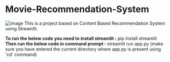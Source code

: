 # Movie-Recommendation-System
![image](https://github.com/Eakta08/Movie-Recommendation-System/assets/131867852/921519aa-f414-45f3-a13c-20dc5f3d41f7)
This is a project based on Content Based Recommendation System using Streamlit.  

**To run the below code you need to install streamlit :** pip install streamlit <br>
**Then run the below code in command prompt :** streamlit run app.py (make sure you have entered the current directory where app.py is present using 'cd' command)
